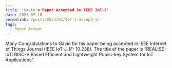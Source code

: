 ```yaml
---
title: 'Gavin's Paper Accepted in IEEE IoT-J'
date: 2023-07-10
permalink: /posts/2023/07/IoT-J-accept-1/
tags:
  - Paper Accept
---
```


Many Congratulations to Gavin for his paper being accepted in IEEE Internet of Things Journal (IEEE IoT-J, IF: 10.238). The title of the paper is “REALISE-IoT: RISC-V Based Efficient and Lightweight Public-key System for IoT Applications”.
